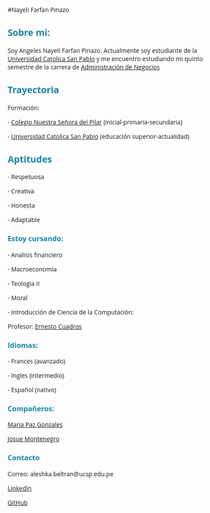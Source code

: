 #Nayeli Farfan Pinazo
<html lang="en">
<head>
    <meta charset="UTF-8">
    <meta name="viewport" content="width=device-width, initial-scale=1.0">
    <meta name="google-site-verification" content="PkK9GUPVRf-S01rvWAe14NLSbrtFb57dyyOMEDdtCx8" />
    <meta name="keywords" content="Angeles, Nayeli, Farfan, Pinazo">
    <meta name="autor" contend="Angeles Nayeli Farfan Pinazo">
    <title>Angeles Nayeli Farfan Pinazo</title>
    <style>
      h1 {
           text-align: center;
          }
      body {
           font-family: 'Open Sans', sans-serif;
      }
      h2, h3 {
            color: #1883a0;
      }
      h1 {
            color: #fdfdfd;      
      }
      h1 {
          background-color: #81df80; 
          padding: 50px;
      }
      h2, p, h3 {
          text-align: left; 
        margin-left: 10%; 
      }
    </style>
    
</head>
<body>
    <h2> Sobre mi:</h2> 
    <p> Soy Angeles Nayeli Farfan Pinazo. Actualmente soy estudiante de la <a href="https://ucsp.edu.pe/">Universidad Catolica San Pablo</a> y me encuentro estudiando mi quinto semestre de la carrera de <a href="https://ucsp.edu.pe/carreras/administracion-negocios/">Administración de Negocios</a>  </p>
    <h2> Trayectoria </h2>
    <p>Formación:</p>
    <p>- <a href="https://cnspilar.edu.pe/">Colegio Nuestra Señora del Pilar</a> (inicial-primaria-secundaria)</p>
    <p>- <a href="https://ucsp.edu.pe/">Universidad Catolica San Pablo</a> (educación superior-actualidad)</p>
    <h2> Aptitudes </h2>
      <p>- Respetuosa </p>
      <p>- Creativa </p>
      <p>- Honesta</p>
      <p>- Adaptable </p>
    <h3> Estoy cursando:</h3>
      <p>- Analisis financiero</p>
      <p>- Macroeconomia</p>
      <p>- Teologia II</p>
      <p>- Moral</p>
      <p>- Introducción de Ciencia de la Computación:</p>
      <p> Profesor: <a href="https://www.linkedin.com/in/ecuadrosv/"> Ernesto Cuadros</a></p>
     <h3> Idiomas:</h3>
    <p>- Frances (avanzado)</p>
    <p>- Ingles (intermedio)</p>
    <p>- Español (nativo)</p>
      <h3> Compañeros:</h3>
      <p> <a href="https://mariapazgonzalesleon.github.io/"> Maria Paz Gonzales</a></p>
      <p> <a href="https://josuemontenegro.com/"> Josue Montenegro </a></p>
      <h3> Contacto</h3>
    <p> Correo: aleshka.beltran@ucsp.edu.pe</p>
    <p><a href="https://www.linkedin.com/in/angeles-nayeli-farfan-pinazo-575523359/"> LinkedIn</a></p>
    <p><a href="https://github.com/nayefarfanp"> GitHub</a></p>
</body>
</html>
